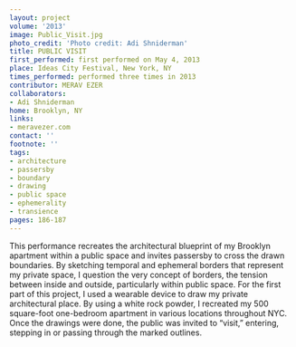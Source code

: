 ```yaml
---
layout: project
volume: '2013'
image: Public_Visit.jpg
photo_credit: 'Photo credit: Adi Shniderman'
title: PUBLIC VISIT
first_performed: first performed on May 4, 2013
place: Ideas City Festival, New York, NY
times_performed: performed three times in 2013
contributor: MERAV EZER
collaborators:
- Adi Shniderman
home: Brooklyn, NY
links:
- meravezer.com
contact: ''
footnote: ''
tags:
- architecture
- passersby
- boundary
- drawing
- public space
- ephemerality
- transience
pages: 186-187
---
```


This performance recreates the architectural blueprint of my Brooklyn apartment within a public space and invites passersby to cross the drawn boundaries. By sketching temporal and ephemeral borders that represent my private space, I question the very concept of borders, the tension between inside and outside, particularly within public space. For the first part of this project, I used a wearable device to draw my private architectural place. By using a white rock powder, I recreated my 500 square-foot one-bedroom apartment in various locations throughout NYC. Once the drawings were done, the public was invited to “visit,” entering, stepping in or passing through the marked outlines.
